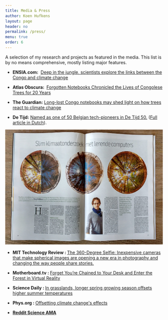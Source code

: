 ```yaml
---
title: Media & Press
author: Koen Hufkens
layout: page
header: no
permalink: /press/
menu: true
order: 6
---
```

A selection of my research and projects as featured in the media. This list is by no means comprehensive, mostly listing major features.

<ul>
 	<li><strong>ENSIA.com:</strong>  <a href="https://ensia.com/features/congo-rainforest/">Deep in the jungle, scientists explore the links between the Congo and climate change</a></li>
</ul>

<ul>
 	<li><strong>Atlas Obscura: </strong> <a href="https://www.atlasobscura.com/articles/congo-notebooks-trees-climate-change">Forgotten Notebooks Chronicled the Lives of Congolese Trees for 20 Years</a></li>
</ul>

<ul>
 	<li><strong>The Guardian:</strong> <a href="https://www.theguardian.com/environment/2017/sep/22/long-lost-congo-notebooks-shed-light-how-trees-react-to-climate-change">Long-lost Congo notebooks may shed light on how trees react to climate change</a></li>
</ul>
<ul>
 	<li><strong>De Tijd:</strong> <a href="https://t.co/Auv44xEfZE">Named as one of 50 Belgian tech-pioneers in De Tijd 50.</a> (<a href="http://www.khufkens.com/wp-content/uploads/2017/05/tech-pioneer.jpg">Full article in Dutch</a>).</li>
</ul>
<a href="/uploads/2017/05/tech-pioneer.jpg" target="_blank" rel="noopener noreferrer"><img class="aligncenter wp-image-1582 size-large" src="/uploads/2017/05/tech-pioneer-1024x715.jpg" alt="" width="525" height="367" /></a>
<ul>
 	<li><strong>MIT Technology Review : </strong><a href="https://www.technologyreview.com/s/603496/10-breakthrough-technologies-2017-the-360-degree-selfie/?google_editors_picks=true">The 360-Degree Selfie: Inexpensive cameras that make spherical images are opening a new era in photography and changing the way people share stories.</a></li>
</ul>
<ul>
 	<li><strong>Motherboard.tv : </strong><a href="https://motherboard.vice.com/en_us/article/virtual-forest">Forget You’re Chained to Your Desk and Enter the Forest in Virtual Reality</a></li>
</ul>
<ul>
 	<li><strong>Science Daily : </strong><a href="https://www.sciencedaily.com/releases/2016/02/160229152912.htm">In grasslands, longer spring growing season offsets higher summer temperatures</a></li>
</ul>
<ul>
 	<li><strong>Phys.org : </strong><a href="https://phys.org/news/2016-02-offsetting-climate-effects.html">Offsetting climate change's effects</a></li>
</ul>
<ul>
 	<li><strong><a href="https://www.reddit.com/r/science/comments/4cpl6d/science_ama_series_we_are_margaret_kosmala_koen/">Reddit Science AMA</a></strong></li>
</ul>

